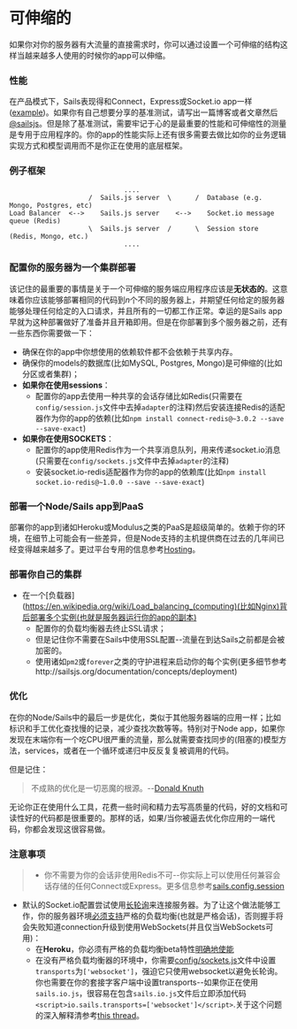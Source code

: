 # 可伸缩的
如果你对你的服务器有大流量的直接需求时，你可以通过设置一个可伸缩的结构这样当越来越多人使用的时候你的app可以伸缩。

### 性能
在产品模式下，Sails表现得和Connect，Express或Socket.io app一样([example](http://serdardogruyol.com/?p=111))。如果你有自己想要分享的基准测试，请写出一篇博客或者文章然后[@sailsjs](http://twitter.com/sailsjs)。但是除了基准测试，需要牢记于心的是最重要的性能和可伸缩性的测量是专用于应用程序的。你的app的性能实际上还有很多需要去做比如你的业务逻辑实现方式和模型调用而不是你正在使用的底层框架。


### 例子框架

```
                             ....
                    /  Sails.js server  \      /  Database (e.g. Mongo, Postgres, etc)
Load Balancer  <-->    Sails.js server    <-->    Socket.io message queue (Redis)
                    \  Sails.js server  /      \  Session store (Redis, Mongo, etc.)
                             ....
```

### 配置你的服务器为一个集群部署
该记住的最重要的事情是关于一个可伸缩的服务端应用程序应该是**无状态的**。这意味着你应该能够部署相同的代码到*n*个不同的服务器上，并期望任何给定的服务器能够处理任何给定的入口请求，并且所有的一切都工作正常。幸运的是Sails app早就为这种部署做好了准备并且开箱即用。但是在你部署到多个服务器之前，还有一些东西你需要做一下：

+ 确保在你的app中你想使用的依赖软件都不会依赖于共享内存。
+ 确保你的models的数据库(比如MySQL, Postgres, Mongo)是可伸缩的(比如分区或者集群)；
+ **如果你在使用sessions**：
    + 配置你的app去使用一种共享的会话存储比如Redis(只需要在`config/session.js`文件中去掉`adapter`的注释)然后安装连接Redis的适配器作为你的app的依赖(比如`npm install connect-redis@~3.0.2 --save --save-exact`)
+ **如果你在使用SOCKETS**：
    + 配置你的app使用Redis作为一个共享消息队列，用来传递socket.io消息(只需要在`config/sockets.js`文件中去掉`adapter`的注释)
    + 安装socket.io-redis适配器作为你的app的依赖库(比如`npm install socket.io-redis@~1.0.0 --save --save-exact`)


### 部署一个Node/Sails app到PaaS
部署你的app到诸如Heroku或Modulus之类的PaaS是超级简单的。依赖于你的环境，在细节上可能会有一些差异，但是Node支持的主机提供商在过去的几年间已经变得越来越多了。更过平台专用的信息参考[Hosting](http://sailsjs.org/documentation/concepts/deployment/Hosting)。

### 部署你自己的集群

+ 在一个[负载器](https://en.wikipedia.org/wiki/Load_balancing_(computing)(比如Nginx)背后部署多个实例(也就是服务器运行你的app的副本)
    + 配置你的负载均衡器去终止SSL请求；
    + 但是记住你不需要在Sails中使用SSL配置--流量在到达Sails之前都是会被加密的。
    + 使用诸如`pm2`或`forever`之类的守护进程来启动你的每个实例(更多细节参考http://sailsjs.org/documentation/concepts/deployment)


### 优化
在你的Node/Sails中的最后一步是优化，类似于其他服务器端的应用一样；比如标识和手工优化查找慢的记录，减少查找次数等等。特别对于Node app，如果你发现在末端你有一个吃CPU很严重的流量，那么就需要查找同步的(阻塞的)模型方法，services，或者在一个循环或递归中反反复复被调用的代码。

但是记住：

> 不成熟的优化是一切恶魔的根源。--[Donald Knuth](http://c2.com/cgi/wiki?PrematureOptimization)

无论你正在使用什么工具，花费一些时间和精力去写高质量的代码，好的文档和可读性好的代码都是很重要的。那样的话，如果/当你被逼去优化你应用的一端代码，你都会发现这很容易做。

### 注意事项

> + 你不需要为你的会话非使用Redis不可--你实际上可以使用任何兼容会话存储的任何Connect或Express。更多信息参考[sails.config.session](sailsjs.org/documentation/reference/configuration/sails-config-session)
+ 默认的Socket.io配置尝试使用[长轮询](http://en.wikipedia.org/wiki/Push_technology#Long_polling)来连接服务器。为了让这个做法能够工作，你的服务器环境[必须支持](http://socket.io/blog/introducing-socket-io-1-0/#scalability)严格的负载均衡(也就是严格会话)，否则握手将会失败知道connection升级到使用WebSockets(并且仅当WebSockets可用)：
    + 在**Heroku**，你必须有严格的负载均衡beta特性[明确地使能](https://devcenter.heroku.com/articles/session-affinity)
    + 在没有严格负载均衡器的环境中，你需要[config/sockets.js](https://github.com/balderdashy/sails-docs/blob/v0.11/reference/sails.config/sails.config.sockets.md)文件中设置`transports`为`['websocket']`，强迫它只使用websocket以避免长轮询。你也需要在你的套接字客户端中设置transports--如果你正在使用`sails.io.js`，很容易在包含`sails.io.js`文件后立即添加代码`<script>io.sails.transports=['websocket']</script>`.关于这个问题的深入解释清参考[this thread](https://github.com/Automattic/engine.io/issues/261)。


<docmeta name="displayName" value="Scaling">

